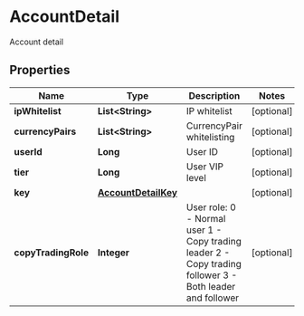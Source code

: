 
# AccountDetail

Account detail

## Properties

Name | Type | Description | Notes
------------ | ------------- | ------------- | -------------
**ipWhitelist** | **List&lt;String&gt;** | IP whitelist |  [optional]
**currencyPairs** | **List&lt;String&gt;** | CurrencyPair whitelisting |  [optional]
**userId** | **Long** | User ID |  [optional]
**tier** | **Long** | User VIP level |  [optional]
**key** | [**AccountDetailKey**](AccountDetailKey.md) |  |  [optional]
**copyTradingRole** | **Integer** | User role: 0 - Normal user 1 - Copy trading leader 2 - Copy trading follower 3 - Both leader and follower  |  [optional]

